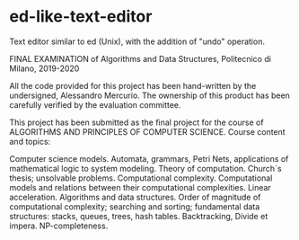 # ed-like-text-editor
Text editor similar to ed (Unix), with the addition of "undo" operation.

FINAL EXAMINATION of Algorithms and Data Structures, Politecnico di Milano, 2019-2020

All the code provided for this project has been hand-written by the undersigned, Alessandro Mercurio.
The ownership of this product has been carefully verified by the evaluation committee.

This project has been submitted as the final project for the course of ALGORITHMS AND PRINCIPLES OF COMPUTER SCIENCE. Course content and topics: 

Computer science models. Automata, grammars, Petri Nets, applications of mathematical logic to system modeling. Theory of computation. Church`s thesis; unsolvable problems. Computational complexity. Computational models and relations between their computational complexities. Linear acceleration. Algorithms and data structures. Order of magnitude of computational complexity; searching and sorting; fundamental data structures: stacks, queues, trees, hash tables. Backtracking, Divide et impera. NP-completeness.
